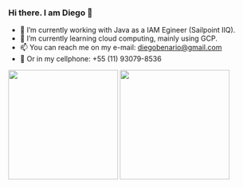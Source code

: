 ### Hi there. I am Diego 👋


- 🔭 I’m currently working with Java as a IAM Egineer (Sailpoint IIQ).
- 🌱 I’m currently learning cloud computing, mainly using GCP.
- 📫 You can reach me on my e-mail: diegobenario@gmail.com
- 📱 Or in my cellphone: +55 (11) 93079-8536

<p align="left"> <img src="https://github-readme-stats.vercel.app/api?username=diego-a-romero&theme=tokyonight&show_icons=true&hide_border=true&count_private=true&include_all_commits=true" height="220px"/> 
  <img src="https://github-readme-stats.vercel.app/api/top-langs/?username=diego-a-romero&theme=tokyonight&show" height="220px"/></p>
